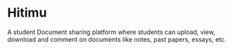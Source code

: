 # Hitimu 

A student Document sharing platform where students can upload, view, download and comment on documents like notes, past papers, essays, etc.